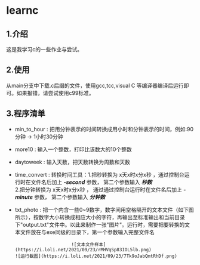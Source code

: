 # learnc
## 1.介绍
这是我学习c的一些作业与尝试。
## 2.使用
从main分支中下载.c后缀的文件，使用gcc,tcc,visual C 等编译器编译后运行即可。如果报错，请尝试使用c99标准。
## 3.程序清单
- min_to_hour : 把用分钟表示的时间转换成用小时和分钟表示的时间，例如:90分钟 → 1小时30分钟 
- more10 : 输入一个整数，打印比该数大的10个整数
- daytoweek : 输入天数，把天数转换为周数和天数
- time_convert : 转换时间工具：1.把秒转换为 x天x时x分x秒  ，通过控制台运行时在文件名后加上 ***-second*** 参数， 第二个参数输入 ***秒数***  
                               2.把分钟转换为 x天x时x分x秒 ， 通过通过控制台运行时在文件名后加上 ***-minute*** 参数， 第二个参数输入 ***分钟数***
- txt_photo : 把一个内含一些0~9数字，数字间用空格隔开的文本文件（如下图所示），按数字大小转换成相应大小的字符，再输出至标准输出和当前目录下"output.txt"文件中。以此来制作一张"图片"。运行时，需要把要转换的文本文件放在与exe同级的目录下，第一个参数输入完整文件名
 
                           ![文本文件样本](https://i.loli.net/2021/09/23/rMHVqSp83IOL5lb.png)                  ![运行截图](https://i.loli.net/2021/09/23/7Tk9oJabQmtRhDf.png)
  
  
